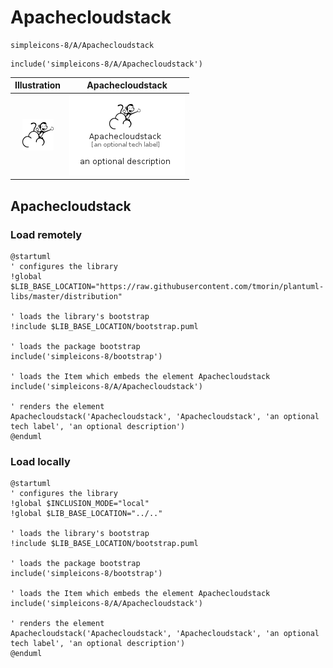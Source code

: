 # Apachecloudstack


```text
simpleicons-8/A/Apachecloudstack
```

```text
include('simpleicons-8/A/Apachecloudstack')
```



| Illustration | Apachecloudstack |
| :---: | :---: |
| ![illustration for Illustration](../../simpleicons-8/A/Apachecloudstack.png) | ![illustration for Apachecloudstack](../../simpleicons-8/A/Apachecloudstack.Local.png) |




## Apachecloudstack

### Load remotely
```plantuml
@startuml
' configures the library
!global $LIB_BASE_LOCATION="https://raw.githubusercontent.com/tmorin/plantuml-libs/master/distribution"

' loads the library's bootstrap
!include $LIB_BASE_LOCATION/bootstrap.puml

' loads the package bootstrap
include('simpleicons-8/bootstrap')

' loads the Item which embeds the element Apachecloudstack
include('simpleicons-8/A/Apachecloudstack')

' renders the element
Apachecloudstack('Apachecloudstack', 'Apachecloudstack', 'an optional tech label', 'an optional description')
@enduml
```

### Load locally
```plantuml
@startuml
' configures the library
!global $INCLUSION_MODE="local"
!global $LIB_BASE_LOCATION="../.."

' loads the library's bootstrap
!include $LIB_BASE_LOCATION/bootstrap.puml

' loads the package bootstrap
include('simpleicons-8/bootstrap')

' loads the Item which embeds the element Apachecloudstack
include('simpleicons-8/A/Apachecloudstack')

' renders the element
Apachecloudstack('Apachecloudstack', 'Apachecloudstack', 'an optional tech label', 'an optional description')
@enduml
```

